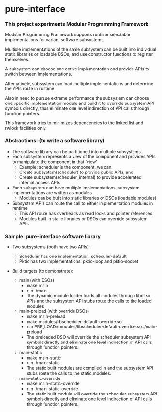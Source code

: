 # pure-interface

### This project experiments Modular Programming Framework

Modular Programming Framework supports runtime selectable
implementations for variant software subsystems.

Multiple implementations of the same subsystem can be built
into individual static libraries or loadable DSOs, and use
constructor functions to register themselves.

A subsystem can choose one active implementation and provide
APIs to switch between implementations.

Alternatively, subsystem can load multiple implementations
and determine the APIs route in runtime.

Also in need to pursue extreme performance the subsystem
can choose one specific implementation module and build it
to override subsystem API symbols directly, thus eliminate
one level indirection of API calls through function pointers.

This framework tries to minimizes dependencies to the linked
list and rwlock facilities only.

### Abstractions: (to write a software library)

* The software library can be partitioned into multiple subsystems
* Each subsystem represents a view of the component and provides APIs to
  manipulate the component in that 'view'
  * Example: scheduler is the component, we can:
  * Create subsystem(scheduler) to provide public APIs, and
  * Create subsystem(scheduler_internal) to provide accelerated internal access APIs
* Each subsystem can have multiple implementations, subsystem implementations
  are written as modules
  * Modules can be built into static libraries or DSOs (loadable modules)
* Subsystem APIs can route the call to either implementation modules in runtime
  * This API route has overheads as read locks and pointer references
  * Modules built in static libraries or DSOs can override subsystem APIs

### Sample: pure-interface software library

* Two subsystems (both have two APIs):
  * Scheduler has one implementation: scheduler-default
  * Pktio has two implementations: pktio-loop and pktio-socket

* Build targets (to demonstrate):
  * main (with DSOs)
    * make main
    * run ./main
    * The dynamic module loader loads all modules through libdl.so APIs
      and the subsystem API stubs route the calls to the loaded modules
  * main-preload (with override DSOs)
    * make main-preload
    * make modules/libscheduler-default-override.so
    * run PRE_LOAD=modules/libscheduler-default-override.so ./main-preload
    * The preloaded DSO will override the scheduler subsystem API symbols
      directly and eliminate one level indirection of API calls through
      function pointers.
  * main-static
    * make main-static
    * run ./main-static
    * The static built modules are compiled in and the subsystem API stubs
      route the calls to the static modules.
  * main-static-override
    * make main-static-override
    * run ./main-static-override
    * The static built module will override the scheduler subsystem API
      symbols directly and eliminate one level indirection of API calls
      through function pointers.
